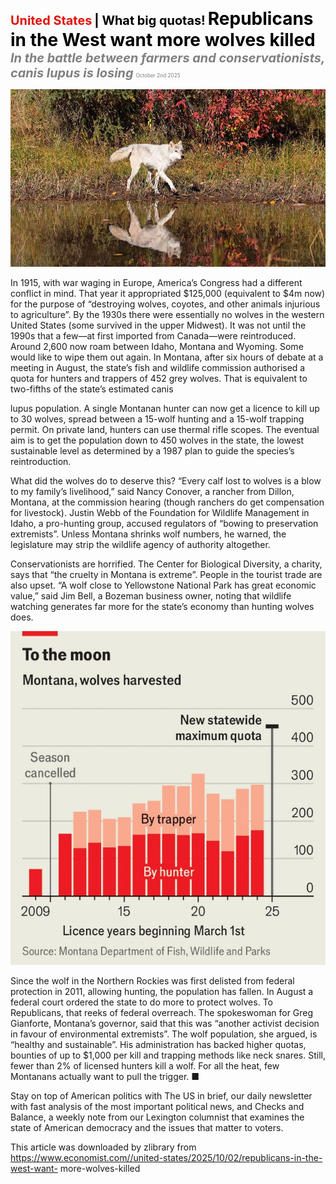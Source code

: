 <span style="color:#E3120B; font-size:14.9pt; font-weight:bold;">United States</span> <span style="color:#000000; font-size:14.9pt; font-weight:bold;">| What big quotas!</span>
<span style="color:#000000; font-size:21.0pt; font-weight:bold;">Republicans in the West want more wolves killed</span>
<span style="color:#808080; font-size:14.9pt; font-weight:bold; font-style:italic;">In the battle between farmers and conservationists, canis lupus is losing</span>
<span style="color:#808080; font-size:6.2pt;">October 2nd 2025</span>

![](../images/016_Republicans_in_the_West_want_more_wolves_killed/p0072_img01.jpeg)

In 1915, with war waging in Europe, America’s Congress had a different conflict in mind. That year it appropriated $125,000 (equivalent to $4m now) for the purpose of “destroying wolves, coyotes, and other animals injurious to agriculture”. By the 1930s there were essentially no wolves in the western United States (some survived in the upper Midwest). It was not until the 1990s that a few—at first imported from Canada—were reintroduced. Around 2,600 now roam between Idaho, Montana and Wyoming. Some would like to wipe them out again. In Montana, after six hours of debate at a meeting in August, the state’s fish and wildlife commission authorised a quota for hunters and trappers of 452 grey wolves. That is equivalent to two-fifths of the state’s estimated canis

lupus population. A single Montanan hunter can now get a licence to kill up to 30 wolves, spread between a 15-wolf hunting and a 15-wolf trapping permit. On private land, hunters can use thermal rifle scopes. The eventual aim is to get the population down to 450 wolves in the state, the lowest sustainable level as determined by a 1987 plan to guide the species’s reintroduction.

What did the wolves do to deserve this? “Every calf lost to wolves is a blow to my family’s livelihood,” said Nancy Conover, a rancher from Dillon, Montana, at the commission hearing (though ranchers do get compensation for livestock). Justin Webb of the Foundation for Wildlife Management in Idaho, a pro-hunting group, accused regulators of “bowing to preservation extremists”. Unless Montana shrinks wolf numbers, he warned, the legislature may strip the wildlife agency of authority altogether.

Conservationists are horrified. The Center for Biological Diversity, a charity, says that “the cruelty in Montana is extreme”. People in the tourist trade are also upset. “A wolf close to Yellowstone National Park has great economic value,” said Jim Bell, a Bozeman business owner, noting that wildlife watching generates far more for the state’s economy than hunting wolves does.

![](../images/016_Republicans_in_the_West_want_more_wolves_killed/p0073_img01.jpeg)

Since the wolf in the Northern Rockies was first delisted from federal protection in 2011, allowing hunting, the population has fallen. In August a federal court ordered the state to do more to protect wolves. To Republicans, that reeks of federal overreach. The spokeswoman for Greg Gianforte, Montana’s governor, said that this was “another activist decision in favour of environmental extremists”. The wolf population, she argued, is “healthy and sustainable”. His administration has backed higher quotas, bounties of up to $1,000 per kill and trapping methods like neck snares. Still, fewer than 2% of licensed hunters kill a wolf. For all the heat, few Montanans actually want to pull the trigger. ■

Stay on top of American politics with The US in brief, our daily newsletter with fast analysis of the most important political news, and Checks and Balance, a weekly note from our Lexington columnist that examines the state of American democracy and the issues that matter to voters.

This article was downloaded by zlibrary from https://www.economist.com//united-states/2025/10/02/republicans-in-the-west-want- more-wolves-killed